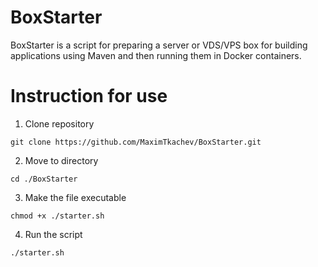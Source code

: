 # BoxStarter

BoxStarter is a script for preparing a server or VDS/VPS box for building applications using Maven and then 
running them in Docker containers.

# Instruction for use

1. Clone repository
```shell
git clone https://github.com/MaximTkachev/BoxStarter.git
```
2. Move to directory
```shell
cd ./BoxStarter
```
3. Make the file executable
```shell
chmod +x ./starter.sh
```
4. Run the script
```shell
./starter.sh
```
